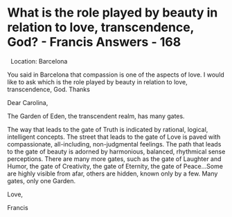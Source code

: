 # What is the role played by beauty in relation to love, transcendence, God? - Francis Answers - 168

&nbsp;
Location: Barcelona


You said in Barcelona that compassion is one of the aspects of love. I would like to ask which is the role played by beauty in relation to love, transcendence, God. Thanks

Dear Carolina,

The Garden of Eden, the transcendent realm, has many gates.

The way that leads to the gate of Truth is indicated by rational, logical, intelligent concepts. The street that leads to the gate of Love is paved with compassionate, all-including, non-judgmental feelings. The path that leads to the gate of beauty is adorned by harmonious, balanced, rhythmical sense perceptions. There are many more gates, such as the gate of Laughter and Humor, the gate of Creativity, the gate of Eternity, the gate of Peace&hellip;Some are highly visible from afar, others are hidden, known only by a few. Many gates, only one Garden.

Love,

Francis




  









